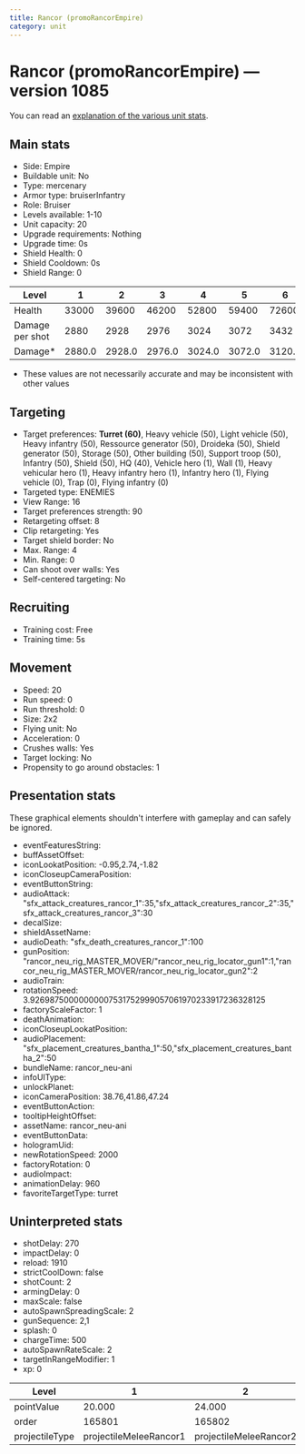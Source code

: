 ```yaml
---
title: Rancor (promoRancorEmpire)
category: unit
---
```


# Rancor (promoRancorEmpire) — version 1085

You can read an [explanation  of the various unit stats](unitexplained.md).

## Main stats

  * Side: Empire
  * Buildable unit: No
  * Type: mercenary
  * Armor type: bruiserInfantry
  * Role: Bruiser
  * Levels available: 1-10
  * Unit capacity: 20
  * Upgrade requirements: Nothing
  * Upgrade time: 0s
  * Shield Health: 0
  * Shield Cooldown: 0s
  * Shield Range: 0

|Level          |1     |2     |3     |4     |5     |6     |7     |8     |9     |10    |
|---------------|------|------|------|------|------|------|------|------|------|------|
|Health         |33000 |39600 |46200 |52800 |59400 |72600 |79860 |95040 |102960|123750|
|Damage per shot|2880  |2928  |2976  |3024  |3072  |3432  |3590  |4032  |4147  |4500  |
|Damage*        |2880.0|2928.0|2976.0|3024.0|3072.0|3120.0|3264.0|3360.0|3456.0|3600.0|

* These values are not necessarily accurate and may be inconsistent with other values

## Targeting

  * Target preferences: **Turret (60)**, Heavy vehicle (50), Light vehicle (50), Heavy infantry (50), Ressource generator (50), Droideka (50), Shield generator (50), Storage (50), Other building (50), Support troop (50), Infantry (50), Shield (50), HQ (40), Vehicle hero (1), Wall (1), Heavy vehicular hero (1), Heavy infantry hero (1), Infantry hero (1), Flying vehicle (0), Trap (0), Flying infantry (0)
  * Targeted type: ENEMIES
  * View Range: 16
  * Target preferences strength: 90
  * Retargeting offset: 8
  * Clip retargeting: Yes
  * Target shield border: No
  * Max. Range: 4
  * Min. Range: 0
  * Can shoot over walls: Yes
  * Self-centered targeting: No

## Recruiting

  * Training cost: Free
  * Training time: 5s

## Movement

  * Speed: 20
  * Run speed: 0
  * Run threshold: 0
  * Size: 2x2
  * Flying unit: No
  * Acceleration: 0
  * Crushes walls: Yes
  * Target locking: No
  * Propensity to go around obstacles: 1

## Presentation stats

These graphical elements shouldn't interfere with gameplay and can safely be ignored.

  * eventFeaturesString: 
  * buffAssetOffset: 
  * iconLookatPosition: -0.95,2.74,-1.82
  * iconCloseupCameraPosition: 
  * eventButtonString: 
  * audioAttack: "sfx_attack_creatures_rancor_1":35,"sfx_attack_creatures_rancor_2":35,"sfx_attack_creatures_rancor_3":30
  * decalSize: 
  * shieldAssetName: 
  * audioDeath: "sfx_death_creatures_rancor_1":100
  * gunPosition: "rancor_neu_rig_MASTER_MOVER/"rancor_neu_rig_locator_gun1":1,"rancor_neu_rig_MASTER_MOVER/rancor_neu_rig_locator_gun2":2
  * audioTrain: 
  * rotationSpeed: 3.92698750000000007531752999057061970233917236328125
  * factoryScaleFactor: 1
  * deathAnimation: 
  * iconCloseupLookatPosition: 
  * audioPlacement: "sfx_placement_creatures_bantha_1":50,"sfx_placement_creatures_bantha_2":50
  * bundleName: rancor_neu-ani
  * infoUIType: 
  * unlockPlanet: 
  * iconCameraPosition: 38.76,41.86,47.24
  * eventButtonAction: 
  * tooltipHeightOffset: 
  * assetName: rancor_neu-ani
  * eventButtonData: 
  * hologramUid: 
  * newRotationSpeed: 2000
  * factoryRotation: 0
  * audioImpact: 
  * animationDelay: 960
  * favoriteTargetType: turret

## Uninterpreted stats

  * shotDelay: 270
  * impactDelay: 0
  * reload: 1910
  * strictCoolDown: false
  * shotCount: 2
  * armingDelay: 0
  * maxScale: false
  * autoSpawnSpreadingScale: 2
  * gunSequence: 2,1
  * splash: 0
  * chargeTime: 500
  * autoSpawnRateScale: 2
  * targetInRangeModifier: 1
  * xp: 0

|Level         |1                     |2                     |3                     |4                     |5                     |6                     |7                     |8                     |9                     |10                     |
|--------------|----------------------|----------------------|----------------------|----------------------|----------------------|----------------------|----------------------|----------------------|----------------------|-----------------------|
|pointValue    |20.000                |24.000                |28.000                |32.000                |36.000                |40.000                |44.000                |48.000                |52.000                |60.000                 |
|order         |165801                |165802                |165803                |165804                |165805                |165806                |165807                |165808                |165809                |165810                 |
|projectileType|projectileMeleeRancor1|projectileMeleeRancor2|projectileMeleeRancor3|projectileMeleeRancor4|projectileMeleeRancor5|projectileMeleeRancor6|projectileMeleeRancor7|projectileMeleeRancor8|projectileMeleeRancor9|projectileMeleeRancor10|

